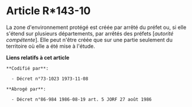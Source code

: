 # Article R*143-10

La zone d'environnement protégé est créée par arrêté du préfet ou, si elle s'étend sur plusieurs départements, par arrêtés
des préfets [*autorité compétente*]. Elle peut n'être créée que sur une partie seulement du territoire où elle a été mise à
l'étude.

**Liens relatifs à cet article**

	**Codifié par**:

	  - Décret n°73-1023 1973-11-08

	**Abrogé par**:

	  - Décret n°86-984 1986-08-19 art. 5 JORF 27 août 1986
